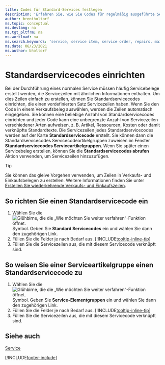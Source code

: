 ```yaml
---
title: Codes für Standard-Services festlegen
description: 'Erfahren Sie, wie Sie Codes für regelmäßig ausgeführte Service-Aktivitäten mit einer vordefinierten Zeile festlegen können.'
author: brentholtorf
ms.topic: conceptual
ms.devlang: na
ms.tgt_pltfrm: na
ms.workload: na
ms.search.keywords: 'service, service item, service order, repairs, maintenance'
ms.date: 06/23/2021
ms.author: bholtorf
---
```


# <a name="set-up-standard-service-codes"></a>Standardservicecodes einrichten

Bei der Durchführung eines normalen Service müssen häufig Servicebelege erstellt werden, die Servicezeilen mit ähnlichen Informationen enthalten. Um dies Zeilen einfach zu erstellen, können Sie Standardservicecodes einrichten, die einen vordefinierten Satz Servicezeilen haben. Wenn Sie den Code in einem Verkaufsbeleg auswählen, werden die Zeilen automatisch eingegeben. Sie können eine beliebige Anzahl von Standardservicecodes einrichten und jeder Code kann eine unbegrenzte Anzahl von Servicezeilen verschiedener Arten aufweisen, z. B. Artikel, Ressourcen, Kosten oder damit verknüpfte Standardtexte. Die Servicezeilen jedes Standardservicecodes werden auf der Karte **Standardservicecode** erstellt. Sie können dann die Standardservicecodes Servicecodeartikelgruppen zuweisen im Fenster **Standardservicecodes Serviceartikelgruppen**. Wenn Sie später einen Servicebeleg erstellen, können Sie die **Standardservicecodes abrufen** Aktion verwenden, um Servicezeilen hinzuzufügen.  
  
> [!Tip]
> Sie können das gleive Vorgehen verwenden, um Zeilen in Verkaufs- und Einkaufsbelegen zu erstellen. Weitere Informationen finden Sie unter [Erstellen Sie wiederkehrende Verkaufs- und Einkaufszeilen](sales-how-work-standard-lines.md).  
  
## <a name="to-set-up-a-standard-service-code"></a>So richten Sie einen Standardservicecode ein

1. Wählen Sie die ![Glühbirne, die die „Wie möchten Sie weiter verfahren“-Funktion öffnet.](media/ui-search/search_small.png "Was möchten Sie tun?") Symbol. Geben Sie **Standard Servicecodes** ein und wählen Sie dann den zugehörigen Link.  
2. Füllen Sie die Felder je nach Bedarf aus. [!INCLUDE[tooltip-inline-tip](includes/tooltip-inline-tip_md.md)]  
3. Füllen Sie die Servicezeilen aus, die mit diesem Servicecode verknüpft sind.  

## <a name="to-assign-a-standard-service-code-to-a-service-item-group"></a>So weisen Sie einer Serviceartikelgruppe einen Standardservicecode zu

1. Wählen Sie die ![Glühbirne, die die „Wie möchten Sie weiter verfahren“-Funktion öffnet.](media/ui-search/search_small.png "Was möchten Sie tun?") Symbol. Geben Sie **Service-Elementgruppen** ein und wählen Sie dann den zugehörigen Link.  
2. Füllen Sie die Felder je nach Bedarf aus. [!INCLUDE[tooltip-inline-tip](includes/tooltip-inline-tip_md.md)]
3. Füllen Sie die Servicezeilen aus, die mit diesem Servicecode verknüpft sind.  

## <a name="see-also"></a>Siehe auch

[Service](service-service.md)

[!INCLUDE[footer-include](includes/footer-banner.md)]
